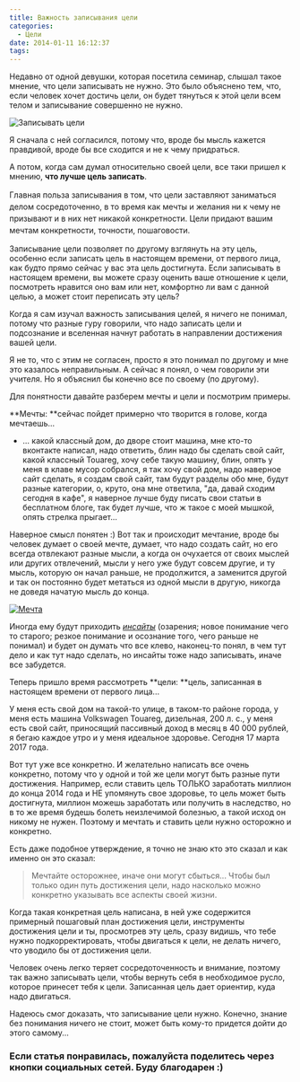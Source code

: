 ```yaml
---
title: Важность записывания цели
categories:
  - Цели
date: 2014-01-11 16:12:37
tags:
---
```


Недавно от одной девушки, которая посетила семинар, слышал такое мнение, что цели записывать не нужно. Это было объяснено тем, что, если человек хочет достичь цели, он будет тянуться к этой цели всем телом и записывание совершенно не нужно.

![Записывать цели](/images/9ec30045720aad47c18f1bb8d6893be56746eee1.jpg "Записывать цели")

<!--more-->
Я сначала с ней согласился, потому что, вроде бы мысль кажется правдивой, вроде бы все сходится и не к чему придраться.

А потом, когда сам думал относительно своей цели, все таки пришел к мнению, **что лучше цель записать**.

<span style="line-height: 1.5em;">Главная польза записывания в том, что цели заставляют заниматься делом сосредоточенно, в то время как мечты и желания ни к чему не призывают и в них нет никакой конкретности. Цели придают вашим мечтам конкретности, точности, пошаговости.</span>

Записывание цели позволяет по другому взглянуть на эту цель, особенно если записать цель в настоящем времени, от первого лица, как будто прямо сейчас у вас эта цель достигнута. Если записывать в настоящем времени, вы можете сразу оценить ваше отношение к цели, посмотреть нравится оно вам или нет, комфортно ли вам с данной целью, а может стоит переписать эту цель?

Когда я сам изучал важность записывания целей, я ничего не понимал, потому что разные гуру говорили, что надо записать цели и подсознание и вселенная начнут работать в направлении достижения вашей цели.

Я не то, что с этим не согласен, просто я это понимал по другому и мне это казалось неправильным. А сейчас я понял, о чем говорили эти учителя. Но я объяснил бы конечно все по своему (по другому).

Для понятности давайте разберем мечты и цели и посмотрим примеры.

**Мечты: **сейчас пойдет примерно что творится в голове, когда мечтаешь...

- ... какой классный дом, до дворе стоит машина, мне кто-то вконтакте написал, надо ответить, блин надо бы сделать свой сайт, какой классный Touareg, хочу себе такую машину, блин, опять у меня в клаве мусор собрался, я так хочу свой дом, надо наверное сайт сделать, я создам свой сайт, там будут разделы обо мне, будут разные категории, о, круто, она мне ответила, "да, давай сходим сегодня в кафе", я наверное лучше буду писать свои статьи в бесплатном блоге, так будет лучше, что ж такое с моей мышкой, опять стрелка прыгает...

Наверное смысл понятен :) Вот так и происходит мечтание, вроде бы человек думает о своей мечте, думает, что надо создать сайт, но его всегда отвлекают разные мысли, а когда он очухается от своих мыслей или других отвлечений, мысли у него уже будут совсем другие, и ту мысль, которую он начал раньше, не продолжится, а заменится другой и так он постоянно будет метаться из одной мысли в другую, никогда не доведя начатую мысль до конца.

[![Мечта](/images/34c7fc9e41473fcee493f5eaac49c50745fca338.jpg)](http://bagau.ru/wp-content/uploads/2014/01/0c2075db3d21ea49283801cfdc22792f.jpg)

Иногда ему будут приходить [_инсайты_](http://bagau.ru/cat/insajty/) (озарения; новое понимание чего то старого; резкое понимание и осознание того, чего раньше не понимал) и будет он думать что все клево, наконец-то понял, в чем тут дело и как тут надо сделать, но инсайты тоже надо записывать, иначе все забудется.

Теперь пришло время рассмотреть **цели: **цель, записанная в настоящем времени от первого лица...

У меня есть свой дом на такой-то улице, в таком-то районе города, у меня есть машина Volkswagen Touareg, дизельная, 200 л. с., у меня есть свой сайт, приносящий пассивный доход в месяц в 40 000 рублей, я бегаю каждое утро и у меня идеальное здоровье. Сегодня 17 марта 2017 года.

Вот тут уже все конкретно. И желательно написать все очень конкретно, потому что у одной и той же цели могут быть разные пути достижения. Например, если ставить цель ТОЛЬКО заработать миллион до конца 2014 года и НЕ упомянуть свое здоровье, то цель может быть достигнута, миллион можешь заработать или получить в наследство, но в то же время будешь болеть неизлечимой болезнью, а такой исход он никому не нужен. Поэтому и мечтать и ставить цели нужно осторожно и конкретно.

Есть даже подобное утверждение, я точно не знаю кто это сказал и как именно он это сказал:
> Мечтайте осторожнее, иначе они могут сбыться...
Чтобы был только один путь достижения цели, надо насколько можно конкретно указывать все аспекты своей жизни.

Когда такая конкретная цель написана, в ней уже содержится примерный пошаговый план достижения цели, инструменты достижения цели и ты, просмотрев эту цель, сразу видишь, что тебе нужно подкорректировать, чтобы двигаться к цели, не делать ничего, что уводило бы от достижения цели.

Человек очень легко теряет сосредоточенность и внимание, поэтому так важно записывать цели, чтобы вернуть себя в необходимое русло, которое принесет тебя к цели. Записанная цель дает ориентир, куда надо двигаться.

Надеюсь смог доказать, что записывание цели нужно. Конечно, знание без понимания ничего не стоит, может быть кому-то придется дойти до этого самому...

### Если статья понравилась, пожалуйста поделитесь через кнопки социальных сетей. Буду благодарен :)